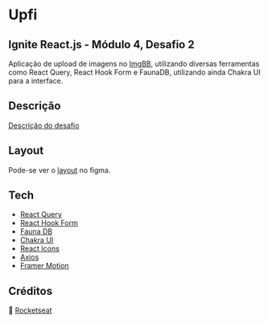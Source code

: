 # Upfi

## Ignite React.js - Módulo 4, Desafio 2

Aplicação de upload de imagens no [ImgBB][img_bb], utilizando diversas ferramentas como React Query, React Hook Form e FaunaDB, utilizando ainda Chakra UI para a interface.

## Descrição

[Descrição do desafio][description]

## Layout

Pode-se ver o [layout](figma) no figma.

## Tech

- [React Query][react_query]
- [React Hook Form][react_hook_form]
- [Fauna DB][fauna_db]
- [Chakra UI][chakra_ui]
- [React Icons][react_icons]
- [Axios][axios]
- [Framer Motion][framer_motion]

[react_query]: [https://react-query.tanstack.com]
[react_hook_form]: [https://react-hook-form.com]
[fauna_db]: [https://fauna.com]
[chakra_ui]: [https://chakra-ui.com]
[axios]: [https://github.com/axios/axios]
[img_bb]: [https://pt-br.imgbb.com]
[react_icons]: [https://react-icons.github.io/react-icons]
[framer_motion]: [https://www.framer.com/motion]
[figma]: [https://www.figma.com/file/FBNQKO523802V4MHcJia5y/Desafio-2-M%C3%B3dulo-4-ReactJS-Copy?fuid=825800961521335351]
[description]: [https://www.notion.so/Desafio-02-Upload-de-imagens-4cf1c3b1c1ad4a66961b6e48558cc3b8]

## Créditos

🚀 [Rocketseat](https://www.rocketseat.com.br/)
